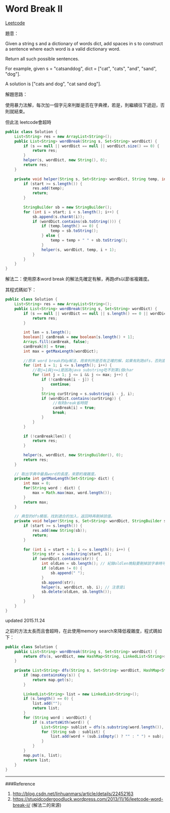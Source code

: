 # Word Break II

[Leetcode](https://leetcode.com/problems/word-break-ii/)

題意：

Given a string s and a dictionary of words dict, add spaces in s to construct a sentence where each word is a valid dictionary word.

Return all such possible sentences.

For example, given
s = "catsanddog",
dict = ["cat", "cats", "and", "sand", "dog"].

A solution is ["cats and dog", "cat sand dog"].


解題思路：

使用暴力法解，每次加一個字元來判斷是否在字典裡，若是，則繼續往下遞迴，否則就結束。

但此法 leetcode會超時

```java
public class Solution {
    List<String> res = new ArrayList<String>();
    public List<String> wordBreak(String s, Set<String> wordDict) {
        if (s == null || wordDict == null || wordDict.size() == 0) {
            return res;
        }
        helper(s, wordDict, new String(), 0);
        return res;
    }
    
    private void helper(String s, Set<String> wordDict, String temp, int start) {
        if (start >= s.length()) {
            res.add(temp);
            return;
        }
        
        StringBuilder sb = new StringBuilder();
        for (int i = start; i < s.length(); i++) {
            sb.append(s.charAt(i));
            if (wordDict.contains(sb.toString())) {
                if (temp.length() == 0) {
                    temp = sb.toString();
                } else {
                    temp = temp + " " + sb.toString();
                }
                helper(s, wordDict, temp, i + 1);
            }
        }
    }
}
```

解法二：使用原本word break 的解法先確定有解，再跑dfs以節省複雜度。

其程式碼如下：

```java
public class Solution {
    List<String> res = new ArrayList<String>();
    public List<String> wordBreak(String s, Set<String> wordDict) {
        if (s == null || wordDict == null || s.length() == 0 || wordDict.size() == 0) {
            return res;
        }
        
        int len = s.length();
        boolean[] canBreak = new boolean[s.length() + 1];
        Arrays.fill(canBreak, false);
        canBreak[0] = true;
        int max = getMaxLength(wordDict);
        
        //原本 word break的dp解法，用來判所是否有正確的解，如果有則跑dfs，否則直接返回空結果
        for (int i = 1; i <= s.length(); i++) {
            //取j=1與j<=i是因為java substring吃不到第i個char
            for (int j = 1; j <= i && j <= max; j++) {
                if (!canBreak[i - j]) {
                    continue;
                }
                String curString = s.substring(i - j, i);
                if (wordDict.contains(curString)) {
                     //有則break省時間
                     canBreak[i] = true;
                     break;
                }
            }
        }
        
        if (!canBreak[len]) {
            return res;
        }
        
        helper(s, wordDict, new StringBuilder(), 0);
        return res;
    }
    
    // 取出字典中最長word的長度，來節約複雜度。
    private int getMaxLength(Set<String> dict) {
        int max = 0;
        for(String word : dict) {
            max = Math.max(max, word.length());  
        }
        return max;
    }
    
    // 典型的dfs模版，找到適合的加入，返回時再刪掉該值。
    private void helper(String s, Set<String> wordDict, StringBuilder sb, int start) {
        if (start >= s.length()) {
            res.add(new String(sb));
            return;
        }
        
        for (int i = start + 1; i <= s.length(); i++) {
            String str = s.substring(start, i);
            if (wordDict.contains(str)) {
                int oldLen = sb.length(); // 紀錄oldlen晚點要刪掉該字串時可以用
                if (oldLen != 0) {
                    sb.append(" ");
                }
                sb.append(str);
                helper(s, wordDict, sb, i); // 注意是i
                sb.delete(oldLen, sb.length());
            }
        }
    }
}
```


updated 2015.11.24

之前的方法太長而且會超時，在此使用memory search來降低複雜度，程式碼如下：

```java
public class Solution {
    public List<String> wordBreak(String s, Set<String> wordDict) {
        return dfs(s, wordDict, new HashMap<String, LinkedList<String>>());
    }
    
    private List<String> dfs(String s, Set<String> wordDict, HashMap<String, LinkedList<String>> map) {
        if (map.containsKey(s)) {
            return map.get(s);
        }
        
        LinkedList<String> list = new LinkedList<String>();
        if (s.length() == 0) {
            list.add("");
            return list;
        }
        for (String word : wordDict) {
            if (s.startsWith(word)) {
                List<String> sublist = dfs(s.substring(word.length()), wordDict, map);
                for (String sub : sublist) {
                    list.add(word + (sub.isEmpty() ? "" : " ") + sub);
                }
            }
        }
        map.put(s, list);
        return list;
    }
}
```
---
###Reference
1. http://blog.csdn.net/linhuanmars/article/details/22452163
2. https://stupidcodergoodluck.wordpress.com/2013/11/16/leetcode-word-break-ii/ (解法二的來源)
